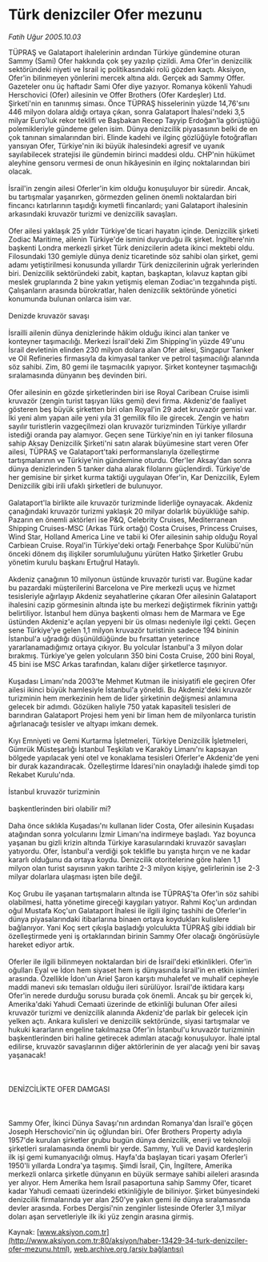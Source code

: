 # Türk denizciler Ofer mezunu

*Fatih Uğur 2005.10.03*

<font class="agenda2NewsSpot">
 TÜPRAŞ ve Galataport ihalelerinin ardından Türkiye gündemine oturan Sammy (Sami) Ofer hakkında çok şey yazılıp çizildi. Ama Ofer'in denizcilik sektöründeki niyeti ve İsrail iç politikasındaki rolü gözden kaçtı. Aksiyon, Ofer'in bilinmeyen yönlerini mercek altına aldı.
</font>
<font class="newsDetail">
 Gerçek adı Sammy Offer. Gazeteler onu üç haftadır Sami Ofer diye yazıyor. Romanya kökenli Yahudi Herschovici (Ofer) ailesinin ve Offer Brothers (Ofer Kardeşler) Ltd. Şirketi'nin en tanınmış siması. Önce TÜPRAŞ hisselerinin yüzde 14,76'sını 446 milyon dolara aldığı ortaya çıkan, sonra Galataport İhalesi'ndeki 3,5 milyar Euro'luk rekor teklifi ve Başbakan Recep Tayyip Erdoğan'la görüştüğü polemikleriyle gündeme gelen isim. Dünya denizcilik piyasasının belki de en çok tanınan simalarından biri. Elinde kadehi ve ilginç gözlüğüyle fotoğrafları yansıyan Ofer, Türkiye'nin iki büyük ihalesindeki agresif ve uyanık sayılabilecek stratejisi ile gündemin birinci maddesi oldu. CHP'nin hükümet aleyhine gensoru vermesi de onun hikâyesinin en ilginç noktalarından biri olacak.
 <br/>
 <br/>
 İsrail'in zengin ailesi Oferler'in kim olduğu konuşuluyor bir süredir. Ancak, bu tartışmalar yaşanırken, görmezden gelinen önemli noktalardan biri fincancı katırlarının taşıdığı kıymetli fincanlardı; yani Galataport ihalesinin arkasındaki kruvazör turizmi ve denizcilik savaşları.
 <br/>
 <br/>
 Ofer ailesi yaklaşık 25 yıldır Türkiye'de ticari hayatın içinde. Denizcilik şirketi Zodiac Maritime, ailenin Türkiye'de ismini duyurduğu ilk şirket. İngiltere'nin başkenti Londra merkezli şirket Türk denizcilerin adeta ikinci mektebi oldu. Filosundaki 130 gemiyle dünya deniz ticaretinde söz sahibi olan şirket, gemi adamı yetiştirilmesi konusunda yıllardır Türk denizcilerinin uğrak yerlerinden biri. Denizcilik sektöründeki zabit, kaptan, başkaptan, kılavuz kaptan gibi meslek gruplarında 2 bine yakın yetişmiş eleman Zodiac'ın tezgahında pişti. Çalışanların arasında bürokratlar, halen denizcilik sektöründe yönetici konumunda bulunan onlarca isim var.
 <br/>
 <br/>
 Denizde kruvazör savaşı
 <br/>
 <br/>
 İsrailli ailenin dünya denizlerinde hâkim olduğu ikinci alan tanker ve konteyner taşımacılığı. Merkezi İsrail'deki Zim Shipping'in yüzde 49'unu İsrail devletinin elinden 230 milyon dolara alan Ofer ailesi, Singapur Tanker ve Oil Refineries firmasıyla da kimyasal tanker ve petrol taşımacılığı alanında söz sahibi. Zim, 80 gemi ile taşımacılık yapıyor. Şirket konteyner taşımacılığı sıralamasında dünyanın beş devinden biri.
 <br/>
 <br/>
 Ofer ailesinin en gözde şirketlerinden biri ise Royal Caribean Cruise isimli kruvazör (zengin turist taşıyan lüks gemi) devi firma. Akdeniz'de faaliyet gösteren beş büyük şirketten biri olan Royal'in 29 adet kruvazör gemisi var. İki yeni alım yapan aile yeni yıla 31 gemilik filo ile girecek. Zengin ve hatırı sayılır turistlerin vazgeçilmezi olan kruvazör turizminden Türkiye yıllardır istediği oranda pay alamıyor. Geçen sene Türkiye'nin en iyi tanker filosuna sahip Aksay Denizcilik Şirketi'ni satın alarak büyümesine start veren Ofer ailesi, TÜPRAŞ ve Galataport'taki performanslarıyla özelleştirme tartışmalarının ve Türkiye'nin gündemine oturdu. Ofer'ler Aksay'dan sonra dünya denizlerinden 5 tanker daha alarak filolarını güçlendirdi. Türkiye'de her gemisine bir şirket kurma taktiği uygulayan Ofer'in, Kar Denizcilik, Eylem Denizcilik gibi irili ufaklı şirketleri de bulunuyor.
 <br/>
 <br/>
 Galataport'la birlikte aile kruvazör turizminde liderliğe oynayacak. Akdeniz çanağındaki kruvazör turizmi yaklaşık 20 milyar dolarlık büyüklüğe sahip. Pazarın en önemli aktörleri ise P&amp;Q, Celebrity Cruises, Mediterranean Shipping Cruises-MSC (Arkas Türk ortağı) Costa Cruises, Princess Cruises, Wind Star, Holland America Line ve tabii ki Ofer ailesinin sahip olduğu Royal Carbiean Cruise. Royal'in Türkiye'deki ortağı Fenerbahçe Spor Kulübü'nün önceki dönem dış ilişkiler sorumluluğunu yürüten Hatko Şirketler Grubu yönetim kurulu başkanı Ertuğrul Hataylı.
 <br/>
 <br/>
 Akdeniz çanağının 10 milyonun üstünde kruvazör turisti var. Bugüne kadar bu pazardaki müşterilerini Barcelona ve Pire merkezli uçuş ve hizmet tesisleriyle ağırlayıp Akdeniz seyahatlerine çıkaran Ofer ailesinin Galataport ihalesini cazip görmesinin altında işte bu merkezi değiştirmek fikrinin yattığı belirtiliyor. İstanbul hem dünya başkenti olması hem de Marmara ve Ege üstünden Akdeniz'e açılan yepyeni bir üs olması nedeniyle ilgi çekti. Geçen sene Türkiye'ye gelen 1,1 milyon kruvazör turistinin sadece 194 bininin İstanbul'a uğradığı düşünüldüğünde bu fırsattan yeterince yararlanamadığımız ortaya çıkıyor. Bu yolcular İstanbul'a 3 milyon dolar bırakmış. Türkiye'ye gelen yolcuların 350 bini Costa Cruise, 200 bini Royal, 45 bini ise MSC Arkas tarafından, kalanı diğer şirketlerce taşınıyor.
 <br/>
 <br/>
 Kuşadası Limanı'nda 2003'te Mehmet Kutman ile inisiyatifi ele geçiren Ofer ailesi ikinci büyük hamlesiyle İstanbul'a yöneldi. Bu Akdeniz'deki kruvazör turizminin hem merkezinin hem de lider şirketinin değişmesi anlamına gelecek bir adımdı. Gözüken haliyle 750 yatak kapasiteli tesisleri de barındıran Galataport Projesi hem yeni bir liman hem de milyonlarca turistin ağırlanacağı tesisler ve altyapı imkanı demek.
 <br/>
 <br/>
 Kıyı Emniyeti ve Gemi Kurtarma İşletmeleri, Türkiye Denizcilik İşletmeleri, Gümrük Müsteşarlığı İstanbul Teşkilatı ve Karaköy Limanı'nı kapsayan bölgede yapılacak yeni otel ve konaklama tesisleri Oferler'e Akdeniz'de yeni bir durak kazandıracak. Özelleştirme İdaresi'nin onayladığı ihalede şimdi top Rekabet Kurulu'nda.
 <br/>
 <br/>
 İstanbul kruvazör turizminin
 <br/>
 <br/>
 başkentlerinden biri olabilir mi?
 <br/>
 <br/>
 Daha önce sıklıkla Kuşadası'nı kullanan lider Costa, Ofer ailesinin Kuşadası atağından sonra yolcularını İzmir Limanı'na indirmeye başladı. Yaz boyunca yaşanan bu gizli krizin altında Türkiye karasularındaki kruvazör savaşları yatıyordu. Ofer, İstanbul'a verdiği şok teklifle bu yarışta hırçın ve ne kadar kararlı olduğunu da ortaya koydu. Denizcilik otoritelerine göre halen 1,1 milyon olan turist sayısının yakın tarihte 2-3 milyon kişiye, gelirlerinin ise 2-3 milyar dolarlara ulaşması işten bile değil.
 <br/>
 <br/>
 Koç Grubu ile yaşanan tartışmaların altında ise TÜPRAŞ'ta Ofer'in söz sahibi olabilmesi, hatta yönetime gireceği kaygıları yatıyor. Rahmi Koç'un ardından oğul Mustafa Koç'un Galataport İhalesi ile ilgili ilginç tashihi de Oferler'in dünya piyasalarındaki itibarlarına binaen ortaya koydukları kulislere bağlanıyor. Yani Koç sert çıkışla başladığı yolculukta TÜPRAŞ gibi iddialı bir özelleştirmede yeni iş ortaklarından birinin Sammy Ofer olacağı öngörüsüyle hareket ediyor artık.
 <br/>
 <br/>
 Oferler ile ilgili bilinmeyen noktalardan biri de İsrail'deki etkinlikleri. Ofer'in oğulları Eyal ve İdon hem siyaset hem iş dünyasında İsrail'in en etkin isimleri arasında. Özellikle İdon'un Ariel Şaron karşıtı muhalefet ve muhalif cepheyle maddi manevi sıkı temasları olduğu ileri sürülüyor. İsrail'de iktidara karşı Ofer'in nerede durduğu sorusu burada çok önemli. Ancak şu bir gerçek ki, Amerika'daki Yahudi Cemaati üzerinde de etkinliği bulunan Ofer ailesi kruvazör turizmi ve denizcilik alanında Akdeniz'de parlak bir gelecek için yelken açtı. Ankara kulisleri ve denizcilik sektöründe, siyasi tartışmalar ve hukuki kararların engeline takılmazsa Ofer'in İstanbul'u kruvazör turizminin başkentlerinden biri haline getirecek adımları atacağı konuşuluyor. İhale iptal edilirse, kruvazör savaşlarının diğer aktörlerinin de yer alacağı yeni bir savaş yaşanacak!
 <br/>
 <br/>
 <br/>
 <br/>
 DENİZCİLİKTE OFER DAMGASI
 <br/>
 <br/>
 <br/>
 <br/>
 Sammy Ofer, İkinci Dünya Savaşı'nın ardından Romanya'dan İsrail'e göçen Joseph Herschovici'nin üç oğlundan biri. Ofer Brothers Property adıyla 1957'de kurulan şirketler grubu bugün dünya denizcilik, enerji ve teknoloji şirketleri sıralamasında önemli bir yerde. Sammy, Yuli ve David kardeşlerin ilk işi gemi kumanyacılığı olmuş. Hayfa'da başlayan ticari yaşam Oferler'i 1950'li yıllarda Londra'ya taşımış. Şimdi İsrail, Çin, İngiltere, Amerika merkezli onlarca şirketle dünyanın en büyük sermaye sahibi aileleri arasında yer alıyor. Hem Amerika hem İsrail pasaportuna sahip Sammy Ofer, ticaret kadar Yahudi cemaati üzerindeki etkinliğiyle de biliniyor. Şirket bünyesindeki denizcilik firmalarında yer alan 250'ye yakın gemi ile dünya sıralamasında devler arasında. Forbes Dergisi'nin zenginler listesinde Oferler 3,1 milyar doları aşan servetleriyle ilk iki yüz zengin arasına girmiş.
 <br/>
</font>

Kaynak: [www.aksiyon.com.tr](http://www.aksiyon.com.tr:80/aksiyon/haber-13429-34-turk-denizciler-ofer-mezunu.html), [web.archive.org (arşiv bağlantısı)](http://web.archive.org/web/20101204110744/http://www.aksiyon.com.tr:80/aksiyon/haber-13429-34-turk-denizciler-ofer-mezunu.html)
